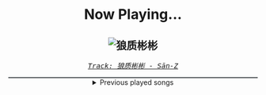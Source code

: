 <div align="center"> 
<h1>Now Playing...</h1>

![狼质彬彬](https://i.scdn.co/image/ab67616d00001e0245e382a3f75c4af54355d32b)
--
_<samp><a href="https://open.spotify.com/track/6GOlvye4vrQLVj9Zvd0vxW">Track: 狼质彬彬 - Sān-Z</a></samp>_

<div style="border: 1px #4B5054 solid"></div>
<details>
  <summary>
    Previous played songs
  </summary>
  <table>
    <thead>
      <tr>
        <th>
          Artist
        </th>
        <th>
          Song
        </th>
        <th>
          Link
        </th>
      </tr>
    </thead>
    <tbody>
      <tr><td>Sān-Z</td><td>狼质彬彬</td><td><a href="https://open.spotify.com/track/6GOlvye4vrQLVj9Zvd0vxW">https://open.spotify.com/track/6GOlvye4vrQLVj9Zvd0vxW</a></td></tr><tr><td>Galleons</td><td>Casadastra</td><td><a href="https://open.spotify.com/track/0hCDlmjLNv44okwv2CnNLr">https://open.spotify.com/track/0hCDlmjLNv44okwv2CnNLr</a></td></tr><tr><td>Galleons</td><td>Casadastra</td><td><a href="https://open.spotify.com/track/0hCDlmjLNv44okwv2CnNLr">https://open.spotify.com/track/0hCDlmjLNv44okwv2CnNLr</a></td></tr><tr><td>Galleons</td><td>Casadastra</td><td><a href="https://open.spotify.com/track/0hCDlmjLNv44okwv2CnNLr">https://open.spotify.com/track/0hCDlmjLNv44okwv2CnNLr</a></td></tr><tr><td>Galleons</td><td>Casadastra</td><td><a href="https://open.spotify.com/track/0hCDlmjLNv44okwv2CnNLr">https://open.spotify.com/track/0hCDlmjLNv44okwv2CnNLr</a></td></tr><tr><td>Galleons</td><td>Casadastra</td><td><a href="https://open.spotify.com/track/0hCDlmjLNv44okwv2CnNLr">https://open.spotify.com/track/0hCDlmjLNv44okwv2CnNLr</a></td></tr><tr><td>Galleons</td><td>Casadastra</td><td><a href="https://open.spotify.com/track/0hCDlmjLNv44okwv2CnNLr">https://open.spotify.com/track/0hCDlmjLNv44okwv2CnNLr</a></td></tr><tr><td>Galleons</td><td>Casadastra</td><td><a href="https://open.spotify.com/track/0hCDlmjLNv44okwv2CnNLr">https://open.spotify.com/track/0hCDlmjLNv44okwv2CnNLr</a></td></tr><tr><td>Galleons</td><td>Casadastra</td><td><a href="https://open.spotify.com/track/0hCDlmjLNv44okwv2CnNLr">https://open.spotify.com/track/0hCDlmjLNv44okwv2CnNLr</a></td></tr><tr><td>Galleons</td><td>Casadastra</td><td><a href="https://open.spotify.com/track/0hCDlmjLNv44okwv2CnNLr">https://open.spotify.com/track/0hCDlmjLNv44okwv2CnNLr</a></td></tr><tr><td>Hollow Front</td><td>Cast Out</td><td><a href="https://open.spotify.com/track/3VuT5ts3q2K7aUIxvJBbHo">https://open.spotify.com/track/3VuT5ts3q2K7aUIxvJBbHo</a></td></tr><tr><td>Asking Alexandria</td><td>Let Go</td><td><a href="https://open.spotify.com/track/5QzEl5meby6CHMwERcZEHV">https://open.spotify.com/track/5QzEl5meby6CHMwERcZEHV</a></td></tr><tr><td>Bad Omens</td><td>Like A Villain</td><td><a href="https://open.spotify.com/track/0xoyUiHhxVH4gwb0CRgNmg">https://open.spotify.com/track/0xoyUiHhxVH4gwb0CRgNmg</a></td></tr><tr><td>The Plot In You</td><td>Don’t Look Away</td><td><a href="https://open.spotify.com/track/13TI2bhTRld8pgk9xM8wm9">https://open.spotify.com/track/13TI2bhTRld8pgk9xM8wm9</a></td></tr><tr><td>Siamese</td><td>Rather Be Lonely</td><td><a href="https://open.spotify.com/track/36JRJLK89VfDk7hCiqlfBF">https://open.spotify.com/track/36JRJLK89VfDk7hCiqlfBF</a></td></tr><tr><td>As I Lay Dying</td><td>Whitewashed Tomb</td><td><a href="https://open.spotify.com/track/31aJesL95OXcx8u9gGfH0p">https://open.spotify.com/track/31aJesL95OXcx8u9gGfH0p</a></td></tr><tr><td>Imminence</td><td>Infectious</td><td><a href="https://open.spotify.com/track/7Aq4xs7pcJzKHczATqmiOY">https://open.spotify.com/track/7Aq4xs7pcJzKHczATqmiOY</a></td></tr><tr><td>Siamese</td><td>This Is Not A Song</td><td><a href="https://open.spotify.com/track/3mG4OnfqKATk4xkfwMci1q">https://open.spotify.com/track/3mG4OnfqKATk4xkfwMci1q</a></td></tr><tr><td>Our Promise</td><td>The Worst</td><td><a href="https://open.spotify.com/track/54mJoei7fXNas5Yb9AJ8Oy">https://open.spotify.com/track/54mJoei7fXNas5Yb9AJ8Oy</a></td></tr><tr><td>Bury Tomorrow</td><td>The Torch</td><td><a href="https://open.spotify.com/track/1DL0Gy06kaca1NyvSlk5N8">https://open.spotify.com/track/1DL0Gy06kaca1NyvSlk5N8</a></td></tr>
    </tbody>
  </table>
</details>

</div>
